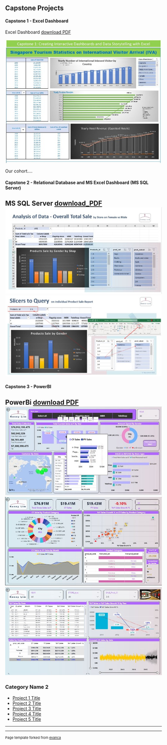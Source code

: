 ## Capstone Projects
#### Capstone 1 - Excel Dashboard

Excel Dashboard
[download PDF](pdf/cp1_excel_1_pdf.pdf)
<p><img src="/images/cp1_excel_1_5.jpg?raw=true"/></p>
<p>Our cohort....</p>

#### Capstone 2 - Relational Database and MS Excel Dashboard (MS SQL Server)

MS SQL Server
[download_PDF](/pdf/retail_case_study_r3.pdf)
<img src="images/cp2_sql_p1.jpg?raw=true"/>
<img src="images/cp2_sql_p2.jpg?raw=true"/>
---

#### Capstone 3 - PowerBI
PowerBi
[download PDF](pdf/retailcasestudy_powerbi.pdf)
<img src="images/cp3_powerbi_p1.JPG?raw=true"/>
<img src="images/cp3_powerbi_p2.jpg?raw=true"/>
<img src="images/cp3_powerbi_p3.jpg?raw=true"/>
---

### Category Name 2

- [Project 1 Title](http://example.com/)
- [Project 2 Title](http://example.com/)
- [Project 3 Title](http://example.com/)
- [Project 4 Title](http://example.com/)
- [Project 5 Title](http://example.com/)

---




---
<p style="font-size:11px">Page template forked from <a href="https://github.com/evanca/quick-portfolio">evanca</a></p>
<!-- Remove above link if you don't want to attibute -->
